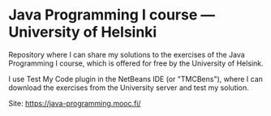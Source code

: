 # Java Programming I course — University of Helsinki
Repository where I can share my solutions to the exercises of the Java Programming I course, which is offered for free by the University of Helsink.

I use Test My Code plugin in the NetBeans IDE (or "TMCBens"), where I can download the exercises from the University server and test my solution.

Site: https://java-programming.mooc.fi/
